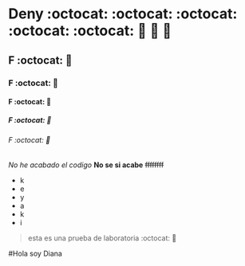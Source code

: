 # Deny :octocat: :octocat: :octocat: :octocat: :octocat: :man_with_gua_pi_mao: :man_with_gua_pi_mao: :man_with_gua_pi_mao:
## F :octocat: :man_with_gua_pi_mao:
### F :octocat: :man_with_gua_pi_mao:
#### F :octocat: :man_with_gua_pi_mao:
##### F :octocat: :man_with_gua_pi_mao:
###### F :octocat: :man_with_gua_pi_mao:
*No he acabado el codigo*
**No se si acabe**
~~ffffffff~~
* k
* e
* y
* a
* k
* i
> esta es una prueba de laboratoria
:octocat: :man_with_gua_pi_mao:

#Hola soy Diana
